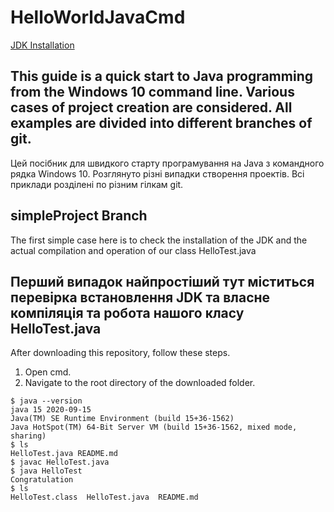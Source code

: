 ﻿# HelloWorldJavaCmd
 [JDK Installation](https://docs.oracle.com/javase/webdesign/pubs8/im/a.gif)
 
This guide is a quick start to Java programming from the Windows 10 command line.
Various cases of project creation are considered.
All examples are divided into different branches of git.
---
Цей посібник для швидкого старту програмування на Java з командного рядка Windows 10.
Розглянуто різні випадки створення проектів.
Всі приклади розділені по різним гілкам git.

## simpleProject Branch

The first simple case here is to check the installation of the JDK and the actual compilation and operation of our class HelloTest.java

Перший випадок найпростіший тут міститься перевірка встановлення JDK та власне компіляція та робота нашого класу HelloTest.java
---

After downloading this repository, follow these steps.
1. Open cmd.
2. Navigate to the root directory of the downloaded folder.
```
$ java --version
java 15 2020-09-15
Java(TM) SE Runtime Environment (build 15+36-1562)
Java HotSpot(TM) 64-Bit Server VM (build 15+36-1562, mixed mode, sharing)
$ ls
HelloTest.java README.md
$ javac HelloTest.java
$ java HelloTest
Congratulation
$ ls
HelloTest.class  HelloTest.java  README.md
```

